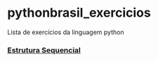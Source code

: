# pythonbrasil_exercicios

Lista de exercícios da linguagem python 

### [Estrutura Sequencial ](https://wiki.python.org.br/EstruturaSequencial)